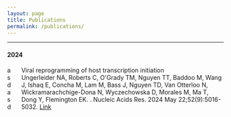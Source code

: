 ```yaml
---
layout: page
title: Publications
permalink: /publications/
---
```


***

#### 2024

<div class="container">
    <div class="columns">
          <div class="column is-one-fifth">asdasd</div>
              <div class="column"> 
                    <div class="has-text-weight-medium">Viral reprogramming of host transcription initiation</div>
Ungerleider NA, Roberts C, O'Grady TM, Nguyen TT, Baddoo M, Wang J, Ishaq E, Concha M, Lam M, Bass J, Nguyen TD, Van Otterloo N, Wickramarachchige-Dona N, Wyczechowska D, Morales M, Ma T, Dong Y, Flemington EK. . Nucleic Acids Res. 2024 May 22;52(9):5016-5032. <a href="https://academic.oup.com/nar/article/52/9/5016/7627474">Link</a>

  </div>
</div>

</div>
